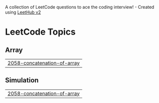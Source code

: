 A collection of LeetCode questions to ace the coding interview! - Created using [LeetHub v2](https://github.com/arunbhardwaj/LeetHub-2.0)
<!---LeetCode Topics Start-->
# LeetCode Topics
## Array
|  |
| ------- |
| [2058-concatenation-of-array](https://github.com/Pranshipatel/LeetcodeProblems/tree/master/2058-concatenation-of-array) |
## Simulation
|  |
| ------- |
| [2058-concatenation-of-array](https://github.com/Pranshipatel/LeetcodeProblems/tree/master/2058-concatenation-of-array) |
<!---LeetCode Topics End-->